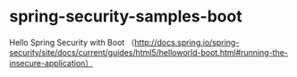 # spring-security-samples-boot

Hello Spring Security with Boot
（http://docs.spring.io/spring-security/site/docs/current/guides/html5/helloworld-boot.html#running-the-insecure-application）

